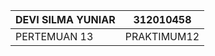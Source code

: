 |   DEVI SILMA YUNIAR   | 312010458 |
|-----------------------|-----------|
|       PERTEMUAN 13    |PRAKTIMUM12|